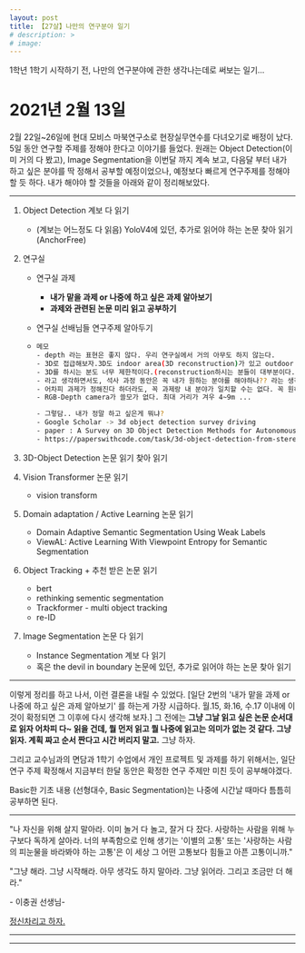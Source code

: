 ```yaml
---
layout: post
title: 【27살】나만의 연구분야 일기
# description: >
# image:
---
```




1학년 1학기 시작하기 전, 나만의 연구분야에 관한 생각나는데로 써보는 일기...



# 2021년 2월 13일

2월 22일~26일에 현대 모비스 마북연구소로 현장실무연수를 다녀오기로 배정이 났다. 5일 동안 연구할 주제를 정해야 한다고 이야기를 들었다. 원래는 Object Detection(이미 거의 다 봤고), Image Segmentation을 이번달 까지 계속 보고, 다음달 부터 내가 하고 싶은 분야를 딱 정해서 공부할 예정이었으나, 예정보다 빠르게 연구주제를 정해야할 듯 하다. 내가 해야야 할 것들을 아래와 같이 정리해보았다.

---

1. Object Detection 계보 다 읽기 

   - (계보는 어느정도 다 읽음) YoloV4에 있던, 추가로 읽어야 하는 논문 찾아 읽기 (AnchorFree)

2. 연구실

   - 연구실 과제 

     - **내가 맡을 과제 or 나중에 하고 싶은 과제 알아보기**
     - **과제와 관련된 논문 미리 읽고 공부하기**

   - 연구실 선배님들 연구주제 알아두기

   - ```sh
     메모
     - depth 라는 표현은 좋지 않다. 우리 연구실에서 거의 아무도 하지 않는다. 
     - 3D로 접급해보자.3D도 indoor area(3D reconstruction)가 있고 outdoor area(self-driving)이 있다. 
     - 3D를 하시는 분도 너무 제한적이다.(reconstruction하시는 분들이 대부분이다.) 같은 주제로 가져가려고 하기 보다는, 비슷하면서도 내가 정말 하고 싶은 분야로 선택해서, 원하는 분야의 다른 논문들을 찾아보는것도 좋겠다. 
     - 라고 생각하면서도, 석사 과정 동안은 꼭 내가 원하는 분야를 해야하나?? 라는 생각이 든다. 현명한 선택은 최대한 선배님들과 유사한 연구방향으로 선택하는 것 같다. 하고 싶은건 나중에 하면 되는 거다.
     - 어차피 과제가 정해진다 하더라도, 꼭 과제랑 내 분야가 일치할 수는 없다. 꼭 원하는 과제만 할 수 있는 것도 아니다.
     - RGB-Depth camera가 쓸모가 없다. 최대 거리가 겨우 4~9m ...
     
     - 그렇담.. 내가 정말 하고 싶은게 뭐냐?
     - Google Scholar -> 3d object detection survey driving
     - paper : A Survey on 3D Object Detection Methods for Autonomous Driving Applications
     - https://paperswithcode.com/task/3d-object-detection-from-stereo-images
     ```

3. 3D-Object Detection 논문 읽기 찾아 읽기

4. Vision Transformer 논문 읽기

   - vision transform

5. Domain adaptation / Active Learning 논문 읽기

   - Domain Adaptive Semantic Segmentation Using Weak Labels
   - ViewAL: Active Learning With Viewpoint Entropy for Semantic Segmentation

6. Object Tracking \+ 추천 받은 논문 읽기

   - bert
   - rethinking sementic segmentation
   - Trackformer - multi object tracking
   - re-ID

7. Image Segmentation 논문 다 읽기 

   - Instance Segmentation 계보 다 읽기
   - 혹은 the devil in boundary 논문에 있던, 추가로 읽어야 하는 논문 찾아 읽기

---



이렇게 정리를 하고 나서, 이런 결론을 내릴 수 있었다. \[일단 2번의 '내가 맡을 과제 or 나중에 하고 싶은 과제 알아보기' 를 하는게 가장 시급하다. 월.15, 화.16, 수.17 이내에 이것이 확정되면 그 이후에 다시 생각해 보자.\] 그 전에는 **그냥 그날 읽고 싶은 논문 순서대로 읽자 어차피 다~ 읽을 건데, 뭘 먼저 읽고 뭘 나중에 읽고는 의미가 없는 것 같다. 그냥 읽자. 계획 짜고 순서 짠다고 시간 버리지 말고.** 그냥 하자. 

그리고 교수님과의 면담과 1학기 수업에서 개인 프로젝트 및 과제를 하기 위해서는, 일단 연구 주제 확정해서 지금부터 한달 동안은 확정한 연구 주제만 미친 듯이 공부해야겠다. 

Basic한 기초 내용 (선형대수, Basic Segmentation)는 나중에 시간날 때마다 틈틈히 공부하면 된다.

---

"나 자신을 위해 살지 말아라. 이미 놀거 다 놀고, 잘거 다 잤다. 사랑하는 사람을 위해 누구보다 독하게 살아라. 너의 부족함으로 인해 생기는 '이별의 고통' 또는 '사랑하는 사람의 피눈물을 바라봐야 하는 고통'은 이 세상 그 어떤 고통보다 힘들고 아픈 고통이니까."

"그냥 해라. 그냥 시작해라. 아무 생각도 하지 말아라. 그냥 읽어라. 그리고 조금만 더 해라." 

\- 이충권 선생님-

<u>정신차리고 하자.</u>

---

---





